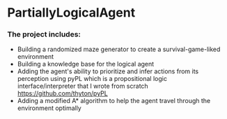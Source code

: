 # PartiallyLogicalAgent
### The project includes:
  - Building a randomized maze generator to create a survival-game-liked environment
  - Building a knowledge base for the logical agent
  - Adding the agent's ability to prioritize and infer actions from its perception using pyPL which is a propositional logic interface/interpreter that I wrote from scratch https://github.com/thyton/pyPL
  - Adding a modified A* algorithm to help the agent travel through the environment optimally
